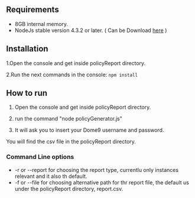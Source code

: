 
## Requirements ##
* 8GB internal memory.
* NodeJs stable version 4.3.2 or later. 
( Can be Download <a href="https://nodejs.org">here</a> )

## Installation ##

1.Open the console and get inside policyReport directory.

2.Run the next commands in the console: ```npm install ```

## How to run ##

1. Open the console and get inside policyReport directory.

2. run the command "node policyGenerator.js"

3. It will ask you to insert your Dome9 username and password.

You will find the csv file in the policyReport directory.

### Command Line options ###

* -r <report type> or --report <report type> for choosing the report type, currentlu only instances relevant and it also th default.
* -f <PATH> or --file <PATH> for choosing alternative path for thr report file, the default us under the policyReport directory, report.csv.
 

